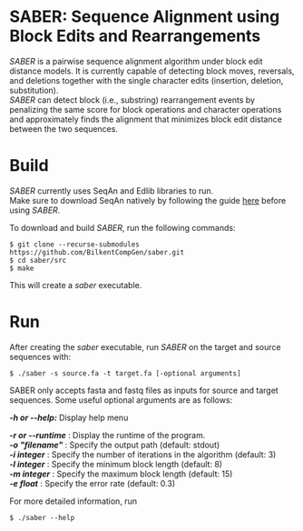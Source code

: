 # SABER: Sequence Alignment using Block Edits and Rearrangements
_SABER_ is a pairwise sequence alignment algorithm under block edit distance models. It is currently capable of detecting block moves, reversals, and deletions together with the single character edits (insertion, deletion, substitution).    
_SABER_ can detect block (i.e., substring) rearrangement events by penalizing the same score for block operations and character operations and approximately finds the alignment that minimizes block edit distance between the two sequences.   
 
# Build
_SABER_ currently uses SeqAn and Edlib libraries to run.      
Make sure to download SeqAn natively by following the guide [here](https://seqan.readthedocs.io/en/master/Infrastructure/Use/Install.html#native-package-management) before using _SABER_.    

To download and build _SABER_, run the following commands:     

```
$ git clone --recurse-submodules https://github.com/BilkentCompGen/saber.git
$ cd saber/src    
$ make   
```
This will create a _saber_ executable.

# Run

After creating the _saber_ executable, run _SABER_ on the target and source sequences with:   
```
$ ./saber -s source.fa -t target.fa [-optional arguments]
```
SABER only accepts fasta and fastq files as inputs for source and target sequences.
Some useful optional arguments are as follows:    

***-h or --help:*** Display help menu      

***-r or --runtime*** : Display the runtime of the program.     
***-o "filename"***   : Specify the output path (default: stdout)     
***-i _integer_***    : Specify the number of iterations in the algorithm (default: 3)      
***-l _integer_***    : Specify the minimum block length (default: 8)       
***-m _integer_***    : Specify the maximum block length (default: 15)       
***-e _float_***      : Specify the error rate (default: 0.3)        

For more detailed information, run
```
$ ./saber --help
```

